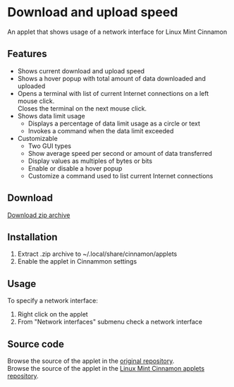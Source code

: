 # Download and upload speed
An applet that shows usage of a network interface for Linux Mint Cinnamon

## Features
* Shows current download and upload speed
* Shows a hover popup with total amount of data downloaded and uploaded
* Opens a terminal with list of current Internet connections on a left mouse click.  
  Closes the terminal on the next mouse click.
* Shows data limit usage
  * Displays a percentage of data limit usage as a circle or text
  * Invokes a command when the data limit exceeded
* Customizable
  * Two GUI types
  * Show average speed per second or amount of data transferred
  * Display values as multiples of bytes or bits  
  * Enable or disable a hover popup
  * Customize a command used to list current Internet connections

## Download
[Download zip archive](https://cinnamon-spices.linuxmint.com/files/applets/download-and-upload-speed@cardsurf.zip)

## Installation
1. Extract .zip archive to ~/.local/share/cinnamon/applets
2. Enable the applet in Cinnammon settings

## Usage
To specify a network interface:  
  
1. Right click on the applet
2. From "Network interfaces" submenu check a network interface

## Source code
Browse the source of the applet in the [original repository](https://github.com/cardsurf/download-and-upload-speed).  
Browse the source of the applet in the [Linux Mint Cinnamon applets repository](https://github.com/linuxmint/cinnamon-spices-applets/tree/master/download-and-upload-speed%40cardsurf).
